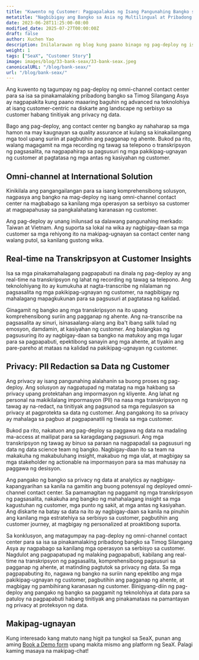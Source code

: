 ```yaml
---
title: "Kuwento ng Customer: Pagpapalakas ng Isang Pangunahing Bangko sa Asia upang Magbigay ng Multilingual at Privacy-focused na Suporta sa mga Customer"
metatitle: "Nagbibigay ang Bangko sa Asia ng Multilingual at Pribadong Suporta gamit ang SeaX"
date: 2023-06-28T11:25:00-08:00
modified_date: 2025-07-27T00:00:00Z
draft: false
author: Xuchen Yao
description: Inilalarawan ng blog kung paano binago ng pag-deploy ng isang omni-channel contact center ang landscape ng serbisyo sa customer para sa isang pangunahing pribadong bangko sa Timog Silangang Asya, na nagpapahusay sa pagganap ng ahente sa pamamagitan ng real-time na transkripsyon ng pagsasalita, mga insight na batay sa data, at matatag na mga hakbang sa privacy ng data.
weight: 1
tags: ["SeaX", "Customer Story"]
image: images/blog/33-bank-seax/33-bank-seax.jpeg
canonicalURL: "/blog/bank-seax/"
url: "/blog/bank-seax/"
---
```


Ang kuwento ng tagumpay ng pag-deploy ng omni-channel contact center para sa isa sa pinakamalaking pribadong bangko sa Timog Silangang Asya ay nagpapakita kung paano maaaring baguhin ng advanced na teknolohiya at isang customer-centric na diskarte ang landscape ng serbisyo sa customer habang tinitiyak ang privacy ng data.

Bago ang pag-deploy, ang contact center ng bangko ay nahaharap sa mga hamon na may kaugnayan sa quality assurance at kulang sa kinakailangang mga tool upang suriin at pagbutihin ang pagganap ng ahente. Bukod pa rito, walang magagamit na mga recording ng tawag sa telepono o transkripsyon ng pagsasalita, na nagpapahirap sa pagsusuri ng mga pakikipag-ugnayan ng customer at pagtatasa ng mga antas ng kasiyahan ng customer.

## Omni-channel at International Solution

Kinikilala ang pangangailangan para sa isang komprehensibong solusyon, nagpasya ang bangko na mag-deploy ng isang omni-channel contact center na magbabago sa kanilang mga operasyon sa serbisyo sa customer at magpapahusay sa pangkalahatang karanasan ng customer.

Ang pag-deploy ay unang inilunsad sa dalawang pangunahing merkado: Taiwan at Vietnam. Ang suporta sa lokal na wika ay nagbigay-daan sa mga customer sa mga rehiyong ito na makipag-ugnayan sa contact center nang walang putol, sa kanilang gustong wika.

## Real-time na Transkripsyon at Customer Insights
Isa sa mga pinakamahalagang pagpapabuti na dinala ng pag-deploy ay ang real-time na transkripsyon ng lahat ng recording ng tawag sa telepono. Ang teknolohiyang ito ay kumukuha at nagta-transcribe ng nilalaman ng pagsasalita ng mga pakikipag-ugnayan ng customer, na nagbibigay ng mahalagang mapagkukunan para sa pagsusuri at pagtatasa ng kalidad.

Ginagamit ng bangko ang mga transkripsyon na ito upang komprehensibong suriin ang pagganap ng ahente. Ang na-transcribe na pagsasalita ay sinuri, isinasaalang-alang ang iba't ibang salik tulad ng emosyon, damdamin, at kasiyahan ng customer. Ang balangkas ng pagsusuring ito ay nagbigay-daan sa bangko na matukoy ang mga lugar para sa pagpapabuti, epektibong sanayin ang mga ahente, at tiyakin ang pare-pareho at mataas na kalidad na pakikipag-ugnayan ng customer.

## Privacy: PII Redaction sa Data ng Customer
Ang privacy ay isang pangunahing alalahanin sa buong proses ng pag-deploy. Ang solusyon ay nagpatupad ng matatag na mga hakbang sa privacy upang protektahan ang impormasyon ng kliyente. Ang lahat ng personal na makikilalang impormasyon (PII) na nasa mga transkripsyon ng tawag ay na-redact, na tinitiyak ang pagsunod sa mga regulasyon sa privacy at pagprotekta sa data ng customer. Ang pangakong ito sa privacy ay mahalaga sa pagbuo at pagpapanatili ng tiwala sa mga customer.

Bukod pa rito, nakatuon ang pag-deploy sa paggawa ng data na madaling ma-access at mailipat para sa karagdagang pagsusuri. Ang mga transkripsyon ng tawag ay binuo sa paraan na nagpapadali sa pagsusuri ng data ng data science team ng bangko. Nagbigay-daan ito sa team na makakuha ng makabuluhang insight, makabuo ng mga ulat, at magbigay sa mga stakeholder ng actionable na impormasyon para sa mas mahusay na paggawa ng desisyon.

Ang pangako ng bangko sa privacy ng data at analytics ay nagbigay-kapangyarihan sa kanila na gamitin ang buong potensyal ng deployed omni-channel contact center. Sa pamamagitan ng paggamit ng mga transkripsyon ng pagsasalita, nakakuha ang bangko ng mahahalagang insight sa mga kagustuhan ng customer, mga punto ng sakit, at mga antas ng kasiyahan. Ang diskarte na batay sa data na ito ay nagbigay-daan sa kanila na pinuhin ang kanilang mga estratehiya sa serbisyo sa customer, pagbutihin ang customer journey, at magbigay ng personalized at proaktibong suporta.

Sa konklusyon, ang matagumpay na pag-deploy ng omni-channel contact center para sa isa sa pinakamalaking pribadong bangko sa Timog Silangang Asya ay nagpabago sa kanilang mga operasyon sa serbisyo sa customer. Nagdulot ang pagpapatupad ng malaking pagpapabuti, kabilang ang real-time na transkripsyon ng pagsasalita, komprehensibong pagsusuri sa pagganap ng ahente, at matinding pagtutok sa privacy ng data. Sa mga pagpapabuting ito, nagawa ng bangko na suriin nang epektibo ang mga pakikipag-ugnayan ng customer, pagbutihin ang pagganap ng ahente, at magbigay ng pambihirang karanasan ng customer. Binigyang-diin ng pag-deploy ang pangako ng bangko sa paggamit ng teknolohiya at data para sa patuloy na pagpapabuti habang tinitiyak ang pinakamataas na pamantayan ng privacy at proteksyon ng data.

## Makipag-ugnayan

Kung interesado kang matuto nang higit pa tungkol sa SeaX, punan ang aming [Book a Demo form](https://meetings.hubspot.com/seasalt-ai/seasalt-meeting) upang makita mismo ang platform ng SeaX. Palagi kaming masaya na makipag-chat!